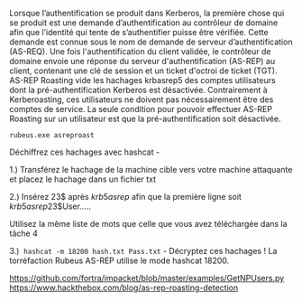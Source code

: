 Lorsque l’authentification se produit dans Kerberos, la première chose qui se produit est une demande d’authentification au contrôleur de domaine afin que l’identité qui tente de s’authentifier puisse être vérifiée.
Cette demande est connue sous le nom de demande de serveur d’authentification (AS-REQ).
Une fois l'authentification du client validée, le contrôleur de domaine envoie une réponse du serveur d'authentification (AS-REP) au client, contenant une clé de session et un ticket d'octroi de ticket (TGT).
AS-REP Roasting vide les hachages krbasrep5 des comptes utilisateurs dont la pré-authentification Kerberos est désactivée. Contrairement à Kerberoasting, ces utilisateurs ne doivent pas nécessairement être des comptes de service. La seule condition pour pouvoir effectuer AS-REP Roasting sur un utilisateur est que la pré-authentification soit désactivée.


```
rubeus.exe asreproast
```

Déchiffrez ces hachages avec hashcat - 

1.) Transférez le hachage de la machine cible vers votre machine attaquante et placez le hachage dans un fichier txt

2.) Insérez 23$ après $krb5asrep$ afin que la première ligne soit $krb5asrep$23$User.....

Utilisez la même liste de mots que celle que vous avez téléchargée dans la tâche 4

3.)  `hashcat -m 18200 hash.txt Pass.txt` - Décryptez ces hachages ! La torréfaction Rubeus AS-REP utilise le mode hashcat 18200.

https://github.com/fortra/impacket/blob/master/examples/GetNPUsers.py
https://www.hackthebox.com/blog/as-rep-roasting-detection